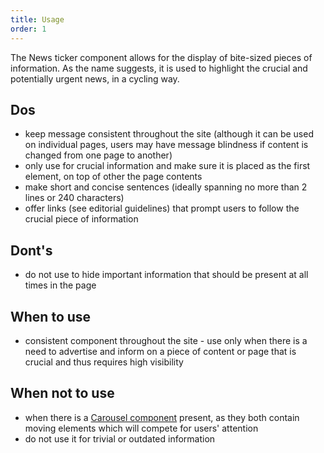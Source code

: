 ```yaml
---
title: Usage
order: 1
---
```

The News ticker component allows for the display of bite-sized pieces of information. As the name suggests, it is used to highlight the crucial and potentially urgent news, in a cycling way.

## Dos 

- keep message consistent throughout the site (although it can be used on individual pages, users may have message blindness if content is changed from one page to another)
- only use for crucial information and make sure it is placed as the first element, on top of other the page contents
- make short and concise sentences (ideally spanning no more than 2 lines or 240 characters)
- offer links (see editorial guidelines) that prompt users to follow the crucial piece of information

## Dont's

- do not use to hide important information that should be present at all times in the page

## When to use

- consistent component throughout the site - use only when there is a need to advertise and inform on a piece of content or page that is crucial and thus requires high visibility

## When not to use

- when there is a [Carousel component](https://v3--europa-component-library.netlify.app/eu/components/carousel/code/) present, as they both contain moving elements which will compete for users' attention
- do not use it for trivial or outdated information
